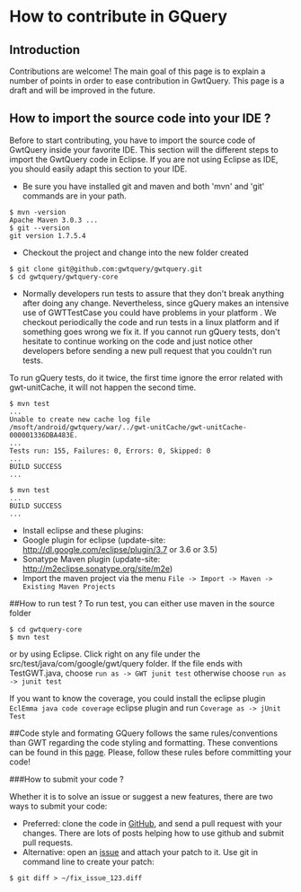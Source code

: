 # How to contribute in GQuery

## Introduction

Contributions are welcome! The main goal of this page is to explain a number of points in order to ease contribution in GwtQuery.
This page is a draft and will be improved in the future.

## How to import the source code into your IDE ?

Before to start contributing, you have to import the source code of GwtQuery inside your favorite IDE. This section will the different steps to import the GwtQuery code in Eclipse. If you are not using Eclipse as IDE, you should easily adapt this section to your IDE.

* Be sure you have installed git and maven and both 'mvn' and 'git' commands are in your path.

```
$ mvn -version
Apache Maven 3.0.3 ...
$ git --version
git version 1.7.5.4
```

* Checkout the project and change into the new folder created

```
$ git clone git@github.com:gwtquery/gwtquery.git
$ cd gwtquery/gwtquery-core
```

* Normally developers run tests to assure that they don't break anything after doing any change. Nevertheless, since gQuery makes an intensive use of GWTTestCase you could have problems in your platform . We checkout periodically the code and run tests in a linux platform and if something goes wrong we fix it. If you cannot run gQuery tests, don't hesitate to continue working on the code and just notice other developers before sending a new pull request that you couldn't run tests.

To run gQuery tests, do it twice, the first time ignore the error related with gwt-unitCache, it will not happen the second time.

```
$ mvn test
...
Unable to create new cache log file /msoft/android/gwtquery/war/../gwt-unitCache/gwt-unitCache-000001336DBA483E.
...
Tests run: 155, Failures: 0, Errors: 0, Skipped: 0
...
BUILD SUCCESS
...

$ mvn test
...
BUILD SUCCESS
...

```

* Install eclipse and these plugins:
* Google plugin for eclipse (update-site: http://dl.google.com/eclipse/plugin/3.7 or 3.6 or 3.5)
* Sonatype Maven plugin (update-site: http://m2eclipse.sonatype.org/site/m2e)
* Import the maven project via the menu `File -> Import -> Maven -> Existing Maven Projects`

##How to run test ?
To run test, you can either use maven in the source folder

```
$ cd gwtquery-core
$ mvn test
```

or by using Eclipse. Click right on any file under the src/test/java/com/google/gwt/query folder. If the file ends with TestGWT.java,  choose `run as -> GWT junit test` otherwise choose `run as -> junit test`

If you want to know the coverage, you could install the eclipse plugin `EclEmma java code coverage` eclipse plugin and run `Coverage as -> jUnit Test`

##Code style and formating
GQuery follows the same rules/conventions than GWT regarding the code styling and formatting. These conventions can be found in this [page](http://code.google.com/webtoolkit/makinggwtbetter.html#codestyle). Please, follow these rules before committing your code!

###How to submit your code ?

Whether it is to solve an issue or suggest a new features, there are two ways to submit your code:

 * Preferred: clone the code in [GitHub](https://github.com/gwtquery/gwtquery), and send a pull request with your changes. There are lots of posts helping how to use github and submit pull requests.
 * Alternative: open an [issue](https://github.com/gwtquery/gwtquery/issues?state=open) and attach your patch to it. Use git in command line to create your patch:

```
$ git diff > ~/fix_issue_123.diff
```
